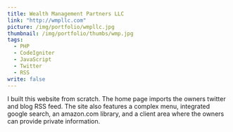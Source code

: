 ```yaml
---
title: Wealth Management Partners LLC
link: "http://wmpllc.com"
picture: /img/portfolio/wmpllc.jpg
thumbnail: /img/portfolio/thumbs/wmp.jpg
tags: 
  - PHP
  - CodeIgniter
  - JavaScript
  - Twitter
  - RSS
write: false
---
```


I built this website from scratch. The home page imports the owners twitter and blog RSS feed. The site also features a complex menu, integrated google search, an amazon.com library, and a client area where the owners can provide private information.